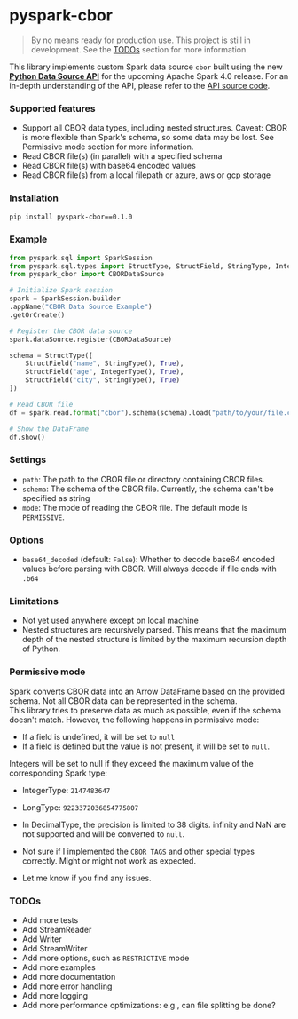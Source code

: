 # pyspark-cbor

> By no means ready for production use. This project is still in development. See the [TODOs](#todos) section for more information.

This library implements custom Spark data source `cbor` built using the new [**Python Data Source API**](https://issues.apache.org/jira/browse/SPARK-44076) for the upcoming Apache Spark 4.0 release.
For an in-depth understanding of the API, please refer to the [API source code](https://github.com/apache/spark/blob/master/python/pyspark/sql/datasource.py).

### Supported features
- Support all CBOR data types, including nested structures. Caveat: CBOR is more flexible than Spark's schema, so some data may be lost. See Permissive mode section for more information.
- Read CBOR file(s) (in parallel) with a specified schema
- Read CBOR file(s) with base64 encoded values
- Read CBOR file(s) from a local filepath or azure, aws or gcp storage 

### Installation
```bash
pip install pyspark-cbor==0.1.0
```

### Example

```python
from pyspark.sql import SparkSession
from pyspark.sql.types import StructType, StructField, StringType, IntegerType
from pyspark_cbor import CBORDataSource

# Initialize Spark session
spark = SparkSession.builder
.appName("CBOR Data Source Example")
.getOrCreate()

# Register the CBOR data source
spark.dataSource.register(CBORDataSource)

schema = StructType([
    StructField("name", StringType(), True),
    StructField("age", IntegerType(), True),
    StructField("city", StringType(), True)
])

# Read CBOR file
df = spark.read.format("cbor").schema(schema).load("path/to/your/file.cbor")

# Show the DataFrame
df.show()

```

### Settings 
- `path`: The path to the CBOR file or directory containing CBOR files.
- `schema`: The schema of the CBOR file. Currently, the schema can't be specified as string
- `mode`: The mode of reading the CBOR file. The default mode is `PERMISSIVE`. 

### Options
- `base64_decoded` (default: `False`): Whether to decode base64 encoded values before parsing with CBOR. Will always decode if file ends with `.b64`

### Limitations
- Not yet used anywhere except on local machine
- Nested structures are recursively parsed.
  This means that the maximum depth of the nested structure is limited by the maximum recursion depth of Python.

### Permissive mode
Spark converts CBOR data into an Arrow DataFrame based on the provided schema.
Not all CBOR data can be represented in the schema.  
This library tries to preserve data as much as possible, even if the schema doesn't match. 
However, the following happens in permissive mode:
- If a field is undefined, it will be set to `null`
- If a field is defined but the value is not present, it will be set to `null`.

Integers will be set to null if they exceed the maximum value of the corresponding Spark type:
   - IntegerType: `2147483647`
   - LongType: `9223372036854775807`

- In DecimalType, the precision is limited to 38 digits. infinity and NaN are not supported and will be converted to `null`.
- Not sure if I implemented the `CBOR TAGS` and other special types correctly. Might or might not work as expected. 

- Let me know if you find any issues.

### TODOs
- Add more tests
- Add StreamReader 
- Add Writer
- Add StreamWriter
- Add more options, such as `RESTRICTIVE` mode
- Add more examples
- Add more documentation
- Add more error handling
- Add more logging
- Add more performance optimizations: e.g., can file splitting be done?